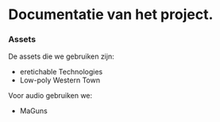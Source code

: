 # Documentatie van het project.

### Assets

De assets die we gebruiken zijn:
  - eretichable Technologies
  - Low-poly Western Town


Voor audio gebruiken we:
  - MaGuns
